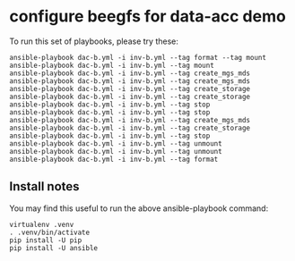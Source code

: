 # configure beegfs for data-acc demo

To run this set of playbooks, please try these:

    ansible-playbook dac-b.yml -i inv-b.yml --tag format --tag mount
    ansible-playbook dac-b.yml -i inv-b.yml --tag mount
    ansible-playbook dac-b.yml -i inv-b.yml --tag create_mgs_mds
    ansible-playbook dac-b.yml -i inv-b.yml --tag create_mgs_mds
    ansible-playbook dac-b.yml -i inv-b.yml --tag create_storage
    ansible-playbook dac-b.yml -i inv-b.yml --tag create_storage
    ansible-playbook dac-b.yml -i inv-b.yml --tag stop
    ansible-playbook dac-b.yml -i inv-b.yml --tag stop
    ansible-playbook dac-b.yml -i inv-b.yml --tag create_mgs_mds
    ansible-playbook dac-b.yml -i inv-b.yml --tag create_storage
    ansible-playbook dac-b.yml -i inv-b.yml --tag stop
    ansible-playbook dac-b.yml -i inv-b.yml --tag unmount
    ansible-playbook dac-b.yml -i inv-b.yml --tag unmount
    ansible-playbook dac-b.yml -i inv-b.yml --tag format

## Install notes

You may find this useful to run the above ansible-playbook command:

    virtualenv .venv
    . .venv/bin/activate
    pip install -U pip
    pip install -U ansible
